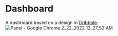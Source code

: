 # Dashboard
A dashboard based on a design in [Dribbble](https://dribbble.com/).  
![Panel - Google Chrome 2_22_2022 12_27_52 AM](https://user-images.githubusercontent.com/73068793/155028193-16e13710-35fe-46e9-afab-816c4208953d.png)
